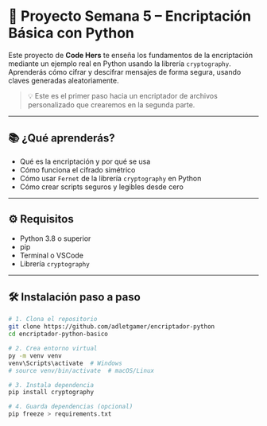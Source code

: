 # 🔐 Proyecto Semana 5 – Encriptación Básica con Python

Este proyecto de **Code Hers** te enseña los fundamentos de la encriptación mediante un ejemplo real en Python usando la librería `cryptography`. Aprenderás cómo cifrar y descifrar mensajes de forma segura, usando claves generadas aleatoriamente.

> 💡 Este es el primer paso hacia un encriptador de archivos personalizado que crearemos en la segunda parte.

---

## 📚 ¿Qué aprenderás?

- Qué es la encriptación y por qué se usa
- Cómo funciona el cifrado simétrico
- Cómo usar `Fernet` de la librería `cryptography` en Python
- Cómo crear scripts seguros y legibles desde cero

---

## ⚙️ Requisitos

- Python 3.8 o superior
- pip
- Terminal o VSCode
- Librería `cryptography`

---

## 🛠️ Instalación paso a paso

```bash
# 1. Clona el repositorio
git clone https://github.com/adletgamer/encriptador-python
cd encriptador-python-basico

# 2. Crea entorno virtual
py -m venv venv
venv\Scripts\activate  # Windows
# source venv/bin/activate  # macOS/Linux

# 3. Instala dependencia
pip install cryptography

# 4. Guarda dependencias (opcional)
pip freeze > requirements.txt
